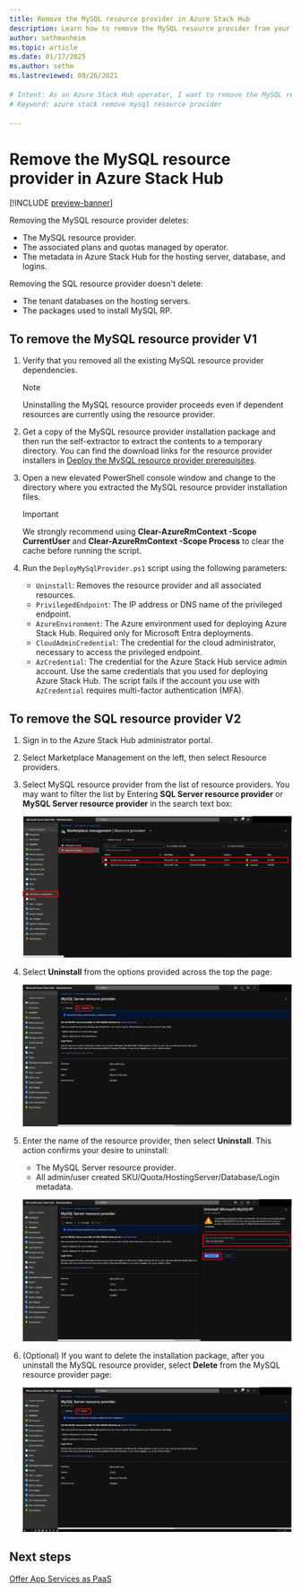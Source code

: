 ```yaml
---
title: Remove the MySQL resource provider in Azure Stack Hub 
description: Learn how to remove the MySQL resource provider from your Azure Stack Hub deployment.
author: sethmanheim
ms.topic: article
ms.date: 01/17/2025
ms.author: sethm
ms.lastreviewed: 09/26/2021

# Intent: As an Azure Stack Hub operator, I want to remove the MySQL resource provider on Azure Stack.
# Keyword: azure stack remove mysql resource provider

---
```


# Remove the MySQL resource provider in Azure Stack Hub

[!INCLUDE [preview-banner](../includes/sql-mysql-rp-limit-access.md)]

Removing the MySQL resource provider deletes:

- The MySQL resource provider.
- The associated plans and quotas managed by operator.
- The metadata in Azure Stack Hub for the hosting server, database, and logins.

Removing the SQL resource provider doesn't delete:

- The tenant databases on the hosting servers.
- The packages used to install MySQL RP.

## To remove the MySQL resource provider V1

1. Verify that you removed all the existing MySQL resource provider dependencies.

   > [!NOTE]
   > Uninstalling the MySQL resource provider proceeds even if dependent resources are currently using the resource provider.
  
1. Get a copy of the MySQL resource provider installation package and then run the self-extractor to extract the contents to a temporary directory. You can find the download links for the resource provider installers in [Deploy the MySQL resource provider prerequisites](./azure-stack-mysql-resource-provider-deploy.md).

1. Open a new elevated PowerShell console window and change to the directory where you extracted the MySQL resource provider installation files.

   > [!IMPORTANT]
   > We strongly recommend using **Clear-AzureRmContext -Scope CurrentUser** and **Clear-AzureRmContext -Scope Process** to clear the cache before running the script.

1. Run the `DeployMySqlProvider.ps1` script using the following parameters:

   - `Uninstall`: Removes the resource provider and all associated resources.
   - `PrivilegedEndpoint`: The IP address or DNS name of the privileged endpoint.
   - `AzureEnvironment`: The Azure environment used for deploying Azure Stack Hub. Required only for Microsoft Entra deployments.
   - `CloudAdminCredential`: The credential for the cloud administrator, necessary to access the privileged endpoint.
   - `AzCredential`: The credential for the Azure Stack Hub service admin account. Use the same credentials that you used for deploying Azure Stack Hub. The script fails if the account you use with `AzCredential` requires multi-factor authentication (MFA).

## To remove the SQL resource provider V2

1. Sign in to the Azure Stack Hub administrator portal.
1. Select Marketplace Management on the left, then select Resource providers.
1. Select MySQL resource provider from the list of resource providers. You may want to filter the list by Entering **SQL Server resource provider** or **MySQL Server resource provider** in the search text box:

   ![Select RP in the Marketplace.](./media/azure-stack-mysql-resource-provider-maintain/1-rp-in-marketplace.png)

1. Select **Uninstall** from the options provided across the top the page:

   ![Select Uninstall in the Marketplace.](./media/azure-stack-mysql-resource-provider-maintain/2-select-uninstall.png)

1. Enter the name of the resource provider, then select **Uninstall**. This action confirms your desire to uninstall:

   - The MySQL Server resource provider.
   - All admin/user created SKU/Quota/HostingServer/Database/Login metadata.

   ![Screenshot of uninstall confirmation.](./media/azure-stack-mysql-resource-provider-maintain/3-confirm-uninstall.png)

1. (Optional) If you want to delete the installation package, after you uninstall the MySQL resource provider, select **Delete** from the MySQL resource provider page:

   ![Screenshot of deleting package.](./media/azure-stack-mysql-resource-provider-maintain/4-delete-install-package.png)

## Next steps

[Offer App Services as PaaS](azure-stack-app-service-overview.md)
